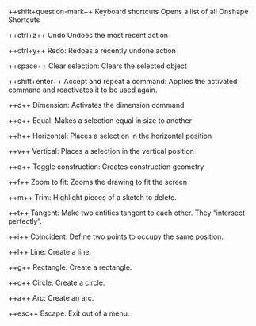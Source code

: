 <!-- 
    How to format keys:
    https://squidfunk.github.io/mkdocs-material/reference/code-blocks/#adding-keyboard-keys
    https://facelessuser.github.io/pymdown-extensions/extensions/keys/
-->

++shift+question-mark++
Keyboard shortcuts Opens a list of all Onshape Shortcuts

++ctrl+z++
Undo Undoes the most recent action 

++ctrl+y++
Redo: Redoes a recently undone action 

++space++
Clear selection: Clears the selected object

++shift+enter++
Accept and repeat a command: Applies the activated command and reactivates it to be used again. 

++d++
Dimension: Activates the dimension command

++e++
Equal: Makes a selection equal in size to another

++h++
Horizontal: Places a selection in the horizontal position 

++v++
 Vertical: Places a selection in the vertical position

++q++
Toggle construction: Creates construction geometry

++f++
Zoom to fit: Zooms the drawing to fit the screen 

++m++
Trim: Highlight pieces of a sketch to delete.

++t++
Tangent: Make two entities tangent to each other. They “intersect perfectly”.

++i++
Coincident: Define two points to occupy the same position.

++l++
Line: Create a line.

++g++
Rectangle: Create a rectangle.

++c++
Circle: Create a circle.

++a++
Arc: Create an arc.

++esc++
Escape: Exit out of a menu.
